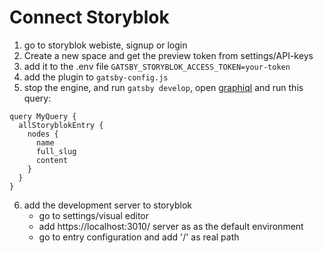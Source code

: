 # Connect Storyblok

1. go to storyblok webiste, signup or login
2. Create a new space and get the preview token from settings/API-keys
3. add it to the .env file `GATSBY_STORYBLOK_ACCESS_TOKEN=your-token`
4. add the plugin to `gatsby-config.js`
5. stop the engine, and run `gatsby develop`, open [graphiql](http://localhost:8000/___graphql) and run this query:

```
query MyQuery {
  allStoryblokEntry {
    nodes {
      name
      full_slug
      content
    }
  }
}
```

6. add the development server to storyblok
   - go to settings/visual editor
   - add https://localhost:3010/ server as as the default environment
   - go to entry configuration and add '/' as real path
